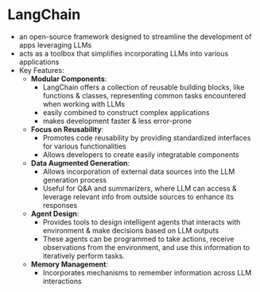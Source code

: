 # LangChain
- an open-source framework designed to streamline the development of apps leveraging LLMs
- acts as a toolbox that simplifies incorporating LLMs into various applications
- Key Features:
    - **Modular Components**:
        - LangChain offers a collection of reusable building blocks, like functions & classes, representing common tasks encountered when working with LLMs
        - easily combined to construct complex applications
        - makes development faster & less error-prone
    - **Focus on Reusability**:
        - Promotes code reusability by providing standardized interfaces for various functionalities
        - Allows developers to create easily integratable components
    - **Data Augmented Generation**:
        - Allows incorporation of external data sources into the LLM generation process
        - Useful for Q&A and summarizers, where LLM can access & leverage relevant info from outside sources to enhance its responses
    - **Agent Design**:
        - Provides tools to design intelligent agents that interacts with environment & make decisions based on LLM outputs
        - These agents can be programmed to take actions, receive observations from the environment, and use this information to iteratively perform tasks.
    - **Memory Management**: 
        - Incorporates mechanisms to remember information across LLM interactions
